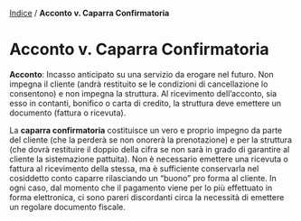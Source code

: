 [Indice](index.html) / **Acconto v. Caparra Confirmatoria**

# Acconto v. Caparra Confirmatoria

**Acconto**: Incasso anticipato su una servizio da erogare nel futuro. Non impegna il cliente (andrà restituito se le condizioni di cancellazione lo consentono) e non impegna la struttura. Al ricevimento dell’acconto, sia esso in contanti, bonifico o carta di credito, la struttura deve emettere un documento (fattura o ricevuta).

La **caparra confirmatoria** costituisce un vero e proprio impegno da parte del cliente (che la perderà se non onorerà la prenotazione) e per la struttura (che dovrà restituire il doppio della cifra se non sarà in grado di garantire al cliente la sistemazione pattuita). Non è necessario emettere una ricevuta o fattura al ricevimento della stessa, ma è sufficiente conservarla nel cosiddetto conto caparre rilasciando un “buono” pro forma al cliente. In ogni caso, dal momento che il pagamento viene per lo più effettuato in forma elettronica, ci sono pareri discordanti circa la necessità di emettere un regolare documento fiscale.

 
